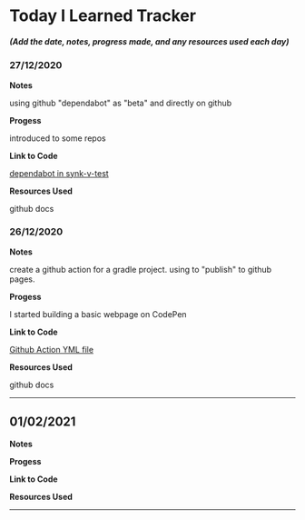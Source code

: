 # Today I Learned Tracker

##### (Add the date, notes, progress made, and any resources used each day)

### 27/12/2020

**Notes**

using github "dependabot" as "beta" and directly on github

**Progess**

introduced to some repos

**Link to Code**

[dependabot in synk-v-test](https://github.com/epischel/synk-v-test/blob/master/.github/dependabot.yml)

**Resources Used**

github docs

### 26/12/2020

**Notes**

create a github action for a gradle project. using to "publish" to github pages.

**Progess**

I started building a basic webpage on CodePen 

**Link to Code**

[Github Action YML file](https://github.com/epischel/gensources/blob/main/.github/workflows/publish.yml)

**Resources Used**

github docs

---

## 01/02/2021

**Notes**


**Progess**


**Link to Code**


**Resources Used**



---



